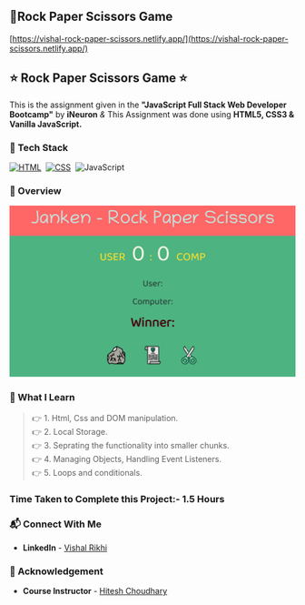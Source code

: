 ## 🔗Rock Paper Scissors Game
[https://vishal-rock-paper-scissors.netlify.app/](https://vishal-rock-paper-scissors.netlify.app/)


## ⭐ Rock Paper Scissors Game ⭐

This is the assignment given in the **"JavaScript Full Stack Web Developer Bootcamp"** by **iNeuron** *&* This Assignment was done using **HTML5, CSS3 & Vanilla JavaScript.**


### 📌 Tech Stack

[![HTML](https://img.shields.io/badge/html5%20-%23E34F26.svg?&style=for-the-badge&logo=html5&logoColor=white)](https://github.com/pk170970)&nbsp; [![CSS](https://img.shields.io/badge/css3%20-%231572B6.svg?&style=for-the-badge&logo=css3&logoColor=white)](https://github.com/pk170970)&nbsp; ![JavaScript](https://img.shields.io/badge/javascript-%23323330.svg?style=for-the-badge&logo=javascript&logoColor=%23F7DF1E)


### 📌 Overview 


![PROJECT-SCREENSHOT](./Images/vishal-rock-paper-scissors.netlify.app_.png)

### 📌 What I Learn

> 👉 1. Html, Css and DOM manipulation. <br>
  👉 2. Local Storage. <br>
  👉 3. Seprating the functionality into smaller chunks. <br>
  👉 4. Managing Objects, Handling Event Listeners. <br>
  👉 5. Loops and conditionals. <br>

### Time Taken to Complete this Project:- 1.5 Hours

### 📬 Connect With Me

- **LinkedIn** - [Vishal Rikhi](https://www.linkedin.com/in/vishal-rikhi/)

### 📌 Acknowledgement

- **Course Instructor** - [Hitesh Choudhary](https://www.linkedin.com/in/hiteshchoudhary/)


